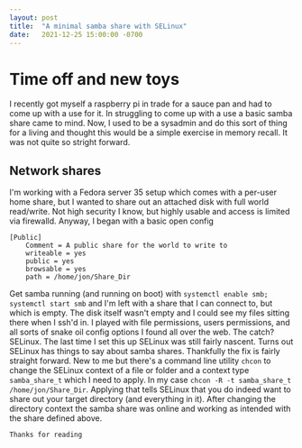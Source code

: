 ```yaml
---
layout: post
title:  "A minimal samba share with SELinux"
date:   2021-12-25 15:00:00 -0700
---
```

# Time off and new toys
I recently got myself a raspberry pi in trade for a sauce pan and had to come up with a use for it. In struggling to come up with a use a basic samba share came to mind. Now, I used to be a sysadmin and do this sort of thing for a living and thought this would be a simple exercise in memory recall. It was not quite so stright forward. 

## Network shares
I'm working with a Fedora server 35 setup which comes with a per-user home share, but I wanted to share out an attached disk with full world read/write. Not high security I know, but highly usable and access is limited via firewalld. Anyway, I began with a basic open config 

```
[Public]
	Comment = A public share for the world to write to
	writeable = yes
	public = yes
	browsable = yes
	path = /home/jon/Share_Dir
```
Get samba running (and running on boot) with 
`systemctl enable smb; systemctl start smb`
and I'm left with a share that I can connect to, but which is empty. The disk itself wasn't empty and I could see my files sitting there when I ssh'd in. I played with file permissions, users permissions, and all sorts of snake oil config options I found all over the web. The catch? SELinux. The last time I set this up SELinux was still fairly nascent. Turns out SELinux has things to say about samba shares. Thankfully the fix is fairly straight forward. New to me but there's a command line utility `chcon` to change the SELinux context of a file or folder and a context type `samba_share_t` which I need to apply. In my case `chcon -R -t samba_share_t /home/jon/Share_Dir`. Applying that tells SELinux that you do indeed want to share out your target directory (and everything in it). After changing the directory context the samba share was online and working as intended with the share defined above.

```
Thanks for reading
```